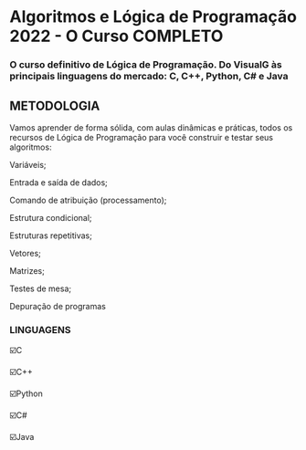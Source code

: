 # Algoritmos e Lógica de Programação 2022 - O Curso COMPLETO 
### O curso definitivo de Lógica de Programação. Do VisualG às principais linguagens do mercado: C, C++, Python, C# e Java

## METODOLOGIA ##

Vamos aprender de forma sólida, com aulas dinâmicas e práticas, todos os recursos de Lógica de Programação para você construir e testar seus algoritmos:

Variáveis;<p>
Entrada e saída de dados; <p>
Comando de atribuição (processamento);<p>
Estrutura condicional;<p>
Estruturas repetitivas;<p>
Vetores;<p>
Matrizes;<p>
Testes de mesa;<p>
Depuração de programas<p>

### LINGUAGENS ###
☑️C <p>
☑️C++ <p>
☑️Python <p>
☑️C# <p> 
☑️Java 
